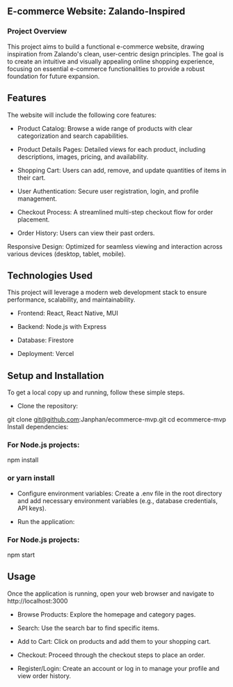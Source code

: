## E-commerce Website: Zalando-Inspired
### Project Overview
This project aims to build a functional e-commerce website, drawing inspiration from Zalando's clean, user-centric design principles. The goal is to create an intuitive and visually appealing online shopping experience, focusing on essential e-commerce functionalities to provide a robust foundation for future expansion.

## Features
The website will include the following core features:

- Product Catalog: Browse a wide range of products with clear categorization and search capabilities.

- Product Details Pages: Detailed views for each product, including descriptions, images, pricing, and availability.

- Shopping Cart: Users can add, remove, and update quantities of items in their cart.

- User Authentication: Secure user registration, login, and profile management.

- Checkout Process: A streamlined multi-step checkout flow for order placement.

- Order History: Users can view their past orders.

Responsive Design: Optimized for seamless viewing and interaction across various devices (desktop, tablet, mobile).

## Technologies Used
This project will leverage a modern web development stack to ensure performance, scalability, and maintainability.

- Frontend: React, React Native, MUI

- Backend: Node.js with Express

- Database: Firestore

- Deployment: Vercel

## Setup and Installation
To get a local copy up and running, follow these simple steps.

- Clone the repository:

git clone git@github.com:Janphan/ecommerce-mvp.git
cd ecommerce-mvp
Install dependencies:

### For Node.js projects:
npm install
### or yarn install

- Configure environment variables:
Create a .env file in the root directory and add necessary environment variables (e.g., database credentials, API keys).

- Run the application:

### For Node.js projects:
npm start

## Usage
Once the application is running, open your web browser and navigate to http://localhost:3000

- Browse Products: Explore the homepage and category pages.

- Search: Use the search bar to find specific items.

- Add to Cart: Click on products and add them to your shopping cart.

- Checkout: Proceed through the checkout steps to place an order.

- Register/Login: Create an account or log in to manage your profile and view order history.
